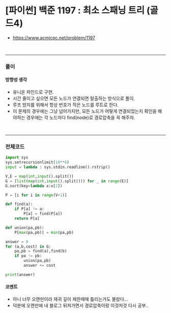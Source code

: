 # **\[파이썬\] 백준 1197 : 최소 스패닝 트리 (골드4)**
* https://www.acmicpc.net/problem/1197
<br>


---

### **풀이**

#### **방향성 생각**
* 유니온 파인드로 구현.
* 시간 줄이고 싶으면 모든 노드가 연결되면 탈출하는 방식으로 풀이.
* 루프 방지를 위해서 항상 번호가 작은 노드를 루트로 한다.
* 이 문제의 경우에는 그냥 넘어가지만, 모든 노드가 어떻게 연결되었는지 확인을 해야하는 경우에는 각 노드마다 find(node)로 경로압축을 꼭 해주자.

<br>

---

### **전체코드**
```python
import sys
sys.setrecursionlimit(10**6) 
input = lambda : sys.stdin.readline().rstrip()

V,E = map(int,input().split())
G = [list(map(int,input().split())) for _ in range(E)]
G.sort(key=lambda x:x[2])

P = [i for i in range(V+1)]

def find(a):
    if P[a] != a:
        P[a] = find(P[a])
    return P[a]

def union(pa,pb):
    P[max(pa,pb)] = min(pa,pb)

answer = 0
for (a,b,cost) in G:
    pa,pb = find(a),find(b)
    if pa != pb:
        union(pa,pb)
        answer += cost

print(answer)
```

#### **코멘트**

* 아니 너무 오랜만이라 재귀 깊이 제한때매 틀리는거도 몰랐다...
* 덕분에 오랜만에 내 블로그 뒤져가면서 경로압축이랑 이것저것 다시 공부..